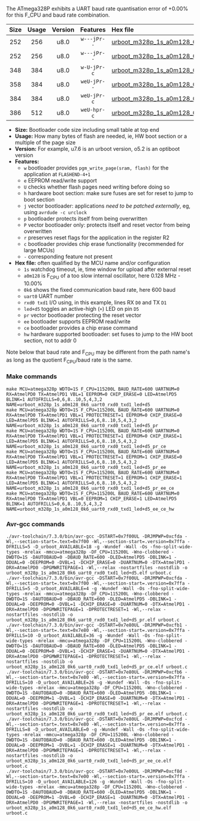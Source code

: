 The ATmega328P exhibits a UART baud rate quantisation error of +0.00% for this F_CPU and baud rate combination.

|Size|Usage|Version|Features|Hex file|
|:-:|:-:|:-:|:-:|:--|
|252|256|u8.0|`w---jPr--`|[urboot_m328p_1s_a0m128_0k6_uart0_rxd0_txd1_led+d5.hex](https://raw.githubusercontent.com/stefanrueger/urboot.hex/main/boards/urclockusb/atmega328p/watchdog_1_s/internal_oscillator_a-10.00%25/%2B0m128000_hz/%2B%2B%2B0k6_baud/uart0_rxd0_txd1/led%2Bd5/urboot_m328p_1s_a0m128_0k6_uart0_rxd0_txd1_led%2Bd5.hex)|
|252|256|u8.0|`w---jPr--`|[urboot_m328p_1s_a0m128_0k6_uart0_rxd0_txd1_led+d5_pr.hex](https://raw.githubusercontent.com/stefanrueger/urboot.hex/main/boards/urclockusb/atmega328p/watchdog_1_s/internal_oscillator_a-10.00%25/%2B0m128000_hz/%2B%2B%2B0k6_baud/uart0_rxd0_txd1/led%2Bd5/urboot_m328p_1s_a0m128_0k6_uart0_rxd0_txd1_led%2Bd5_pr.hex)|
|348|384|u8.0|`w-U-jPr-c`|[urboot_m328p_1s_a0m128_0k6_uart0_rxd0_txd1_led+d5_pr_ce.hex](https://raw.githubusercontent.com/stefanrueger/urboot.hex/main/boards/urclockusb/atmega328p/watchdog_1_s/internal_oscillator_a-10.00%25/%2B0m128000_hz/%2B%2B%2B0k6_baud/uart0_rxd0_txd1/led%2Bd5/urboot_m328p_1s_a0m128_0k6_uart0_rxd0_txd1_led%2Bd5_pr_ce.hex)|
|358|384|u8.0|`weU-jPr--`|[urboot_m328p_1s_a0m128_0k6_uart0_rxd0_txd1_led+d5_pr_ee.hex](https://raw.githubusercontent.com/stefanrueger/urboot.hex/main/boards/urclockusb/atmega328p/watchdog_1_s/internal_oscillator_a-10.00%25/%2B0m128000_hz/%2B%2B%2B0k6_baud/uart0_rxd0_txd1/led%2Bd5/urboot_m328p_1s_a0m128_0k6_uart0_rxd0_txd1_led%2Bd5_pr_ee.hex)|
|384|384|u8.0|`weU-jPr-c`|[urboot_m328p_1s_a0m128_0k6_uart0_rxd0_txd1_led+d5_pr_ee_ce.hex](https://raw.githubusercontent.com/stefanrueger/urboot.hex/main/boards/urclockusb/atmega328p/watchdog_1_s/internal_oscillator_a-10.00%25/%2B0m128000_hz/%2B%2B%2B0k6_baud/uart0_rxd0_txd1/led%2Bd5/urboot_m328p_1s_a0m128_0k6_uart0_rxd0_txd1_led%2Bd5_pr_ee_ce.hex)|
|386|512|u8.0|`weU-hpr-c`|[urboot_m328p_1s_a0m128_0k6_uart0_rxd0_txd1_led+d5_ee_ce_hw.hex](https://raw.githubusercontent.com/stefanrueger/urboot.hex/main/boards/urclockusb/atmega328p/watchdog_1_s/internal_oscillator_a-10.00%25/%2B0m128000_hz/%2B%2B%2B0k6_baud/uart0_rxd0_txd1/led%2Bd5/urboot_m328p_1s_a0m128_0k6_uart0_rxd0_txd1_led%2Bd5_ee_ce_hw.hex)|

- **Size:** Bootloader code size including small table at top end
- **Usage:** How many bytes of flash are needed, ie, HW boot section or a multiple of the page size
- **Version:** For example, u7.6 is an urboot version, o5.2 is an optiboot version
- **Features:**
  + `w` bootloader provides `pgm_write_page(sram, flash)` for the application at `FLASHEND-4+1`
  + `e` EEPROM read/write support
  + `U` checks whether flash pages need writing before doing so
  + `h` hardware boot section: make sure fuses are set for reset to jump to boot section
  + `j` vector bootloader: applications *need to be patched externally*, eg, using `avrdude -c urclock`
  + `p` bootloader protects itself from being overwritten
  + `P` vector bootloader only: protects itself and reset vector from being overwritten
  + `r` preserves reset flags for the application in the register R2
  + `c` bootloader provides chip erase functionality (recommended for large MCUs)
  + `-` corresponding feature not present
- **Hex file:** often qualified by the MCU name and/or configuration
  + `1s` watchdog timeout, ie, time window for upload after external reset
  + `a0m128` is F<sub>CPU</sub> of a too slow internal oscillator, here 0.128 MHz - 10.00%
  + `0k6` shows the fixed communication baud rate, here 600 baud
  + `uart0` UART number
  + `rxd0 txd1` I/O using, in this example, lines RX `D0` and TX `D1`
  + `led+d5` toggles an active-high (`+`) LED on pin `D5`
  + `pr` vector bootloader protecting the reset vector
  + `ee` bootloader supports EEPROM read/write
  + `ce` bootloader provides a chip erase command
  + `hw` hardware supported bootloader: set fuses to jump to the HW boot section, not to addr 0


Note below that baud rate and F<sub>CPU</sub> may be different from the path name's as long as the quotient F<sub>CPU</sub>/baud rate is the same.

### Make commands
```
make MCU=atmega328p WDTO=1S F_CPU=115200L BAUD_RATE=600 UARTNUM=0 RX=AtmelPD0 TX=AtmelPD1 VBL=1 EEPROM=0 CHIP_ERASE=0 LED=AtmelPD5 BLINK=1 AUTOFRILLS=0,6,8..10,5,4,3,2 NAME=urboot_m328p_1s_a0m128_0k6_uart0_rxd0_txd1_led+d5
make MCU=atmega328p WDTO=1S F_CPU=115200L BAUD_RATE=600 UARTNUM=0 RX=AtmelPD0 TX=AtmelPD1 VBL=1 PROTECTRESET=1 EEPROM=0 CHIP_ERASE=0 LED=AtmelPD5 BLINK=1 AUTOFRILLS=0,6,8..10,5,4,3,2 NAME=urboot_m328p_1s_a0m128_0k6_uart0_rxd0_txd1_led+d5_pr
make MCU=atmega328p WDTO=1S F_CPU=115200L BAUD_RATE=600 UARTNUM=0 RX=AtmelPD0 TX=AtmelPD1 VBL=1 PROTECTRESET=1 EEPROM=0 CHIP_ERASE=1 LED=AtmelPD5 BLINK=1 AUTOFRILLS=0,6,8..10,5,4,3,2 NAME=urboot_m328p_1s_a0m128_0k6_uart0_rxd0_txd1_led+d5_pr_ce
make MCU=atmega328p WDTO=1S F_CPU=115200L BAUD_RATE=600 UARTNUM=0 RX=AtmelPD0 TX=AtmelPD1 VBL=1 PROTECTRESET=1 EEPROM=1 CHIP_ERASE=0 LED=AtmelPD5 BLINK=1 AUTOFRILLS=0,6,8..10,5,4,3,2 NAME=urboot_m328p_1s_a0m128_0k6_uart0_rxd0_txd1_led+d5_pr_ee
make MCU=atmega328p WDTO=1S F_CPU=115200L BAUD_RATE=600 UARTNUM=0 RX=AtmelPD0 TX=AtmelPD1 VBL=1 PROTECTRESET=1 EEPROM=1 CHIP_ERASE=1 LED=AtmelPD5 BLINK=1 AUTOFRILLS=0,6,8..10,5,4,3,2 NAME=urboot_m328p_1s_a0m128_0k6_uart0_rxd0_txd1_led+d5_pr_ee_ce
make MCU=atmega328p WDTO=1S F_CPU=115200L BAUD_RATE=600 UARTNUM=0 RX=AtmelPD0 TX=AtmelPD1 VBL=0 EEPROM=1 CHIP_ERASE=1 LED=AtmelPD5 BLINK=1 AUTOFRILLS=0,6,8..10,5,4,3,2 NAME=urboot_m328p_1s_a0m128_0k6_uart0_rxd0_txd1_led+d5_ee_ce_hw
```

### Avr-gcc commands
```
./avr-toolchain/7.3.0/bin/avr-gcc -DSTART=0x7f00UL -DRJMPWP=0xcfda -Wl,--section-start=.text=0x7f00 -Wl,--section-start=.version=0x7ffa -DFRILLS=5 -D_urboot_AVAILABLE=18 -g -Wundef -Wall -Os -fno-split-wide-types -mrelax -mmcu=atmega328p -DF_CPU=115200L -Wno-clobbered -DWDTO=1S -DAUTOBAUD=0 -DBAUD_RATE=600 -DLED=AtmelPD5 -DBLINK=1 -DDUAL=0 -DEEPROM=0 -DVBL=1 -DCHIP_ERASE=0 -DUARTNUM=0 -DTX=AtmelPD1 -DRX=AtmelPD0 -DPGMWRITEPAGE=1 -Wl,--relax -nostartfiles -nostdlib -o urboot_m328p_1s_a0m128_0k6_uart0_rxd0_txd1_led+d5.elf urboot.c
./avr-toolchain/7.3.0/bin/avr-gcc -DSTART=0x7f00UL -DRJMPWP=0xcfda -Wl,--section-start=.text=0x7f00 -Wl,--section-start=.version=0x7ffa -DFRILLS=5 -D_urboot_AVAILABLE=4 -g -Wundef -Wall -Os -fno-split-wide-types -mrelax -mmcu=atmega328p -DF_CPU=115200L -Wno-clobbered -DWDTO=1S -DAUTOBAUD=0 -DBAUD_RATE=600 -DLED=AtmelPD5 -DBLINK=1 -DDUAL=0 -DEEPROM=0 -DVBL=1 -DCHIP_ERASE=0 -DUARTNUM=0 -DTX=AtmelPD1 -DRX=AtmelPD0 -DPGMWRITEPAGE=1 -DPROTECTRESET=1 -Wl,--relax -nostartfiles -nostdlib -o urboot_m328p_1s_a0m128_0k6_uart0_rxd0_txd1_led+d5_pr.elf urboot.c
./avr-toolchain/7.3.0/bin/avr-gcc -DSTART=0x7e80UL -DRJMPWP=0xcfb1 -Wl,--section-start=.text=0x7e80 -Wl,--section-start=.version=0x7ffa -DFRILLS=10 -D_urboot_AVAILABLE=36 -g -Wundef -Wall -Os -fno-split-wide-types -mrelax -mmcu=atmega328p -DF_CPU=115200L -Wno-clobbered -DWDTO=1S -DAUTOBAUD=0 -DBAUD_RATE=600 -DLED=AtmelPD5 -DBLINK=1 -DDUAL=0 -DEEPROM=0 -DVBL=1 -DCHIP_ERASE=1 -DUARTNUM=0 -DTX=AtmelPD1 -DRX=AtmelPD0 -DPGMWRITEPAGE=1 -DPROTECTRESET=1 -Wl,--relax -nostartfiles -nostdlib -o urboot_m328p_1s_a0m128_0k6_uart0_rxd0_txd1_led+d5_pr_ce.elf urboot.c
./avr-toolchain/7.3.0/bin/avr-gcc -DSTART=0x7e80UL -DRJMPWP=0xcfb6 -Wl,--section-start=.text=0x7e80 -Wl,--section-start=.version=0x7ffa -DFRILLS=10 -D_urboot_AVAILABLE=26 -g -Wundef -Wall -Os -fno-split-wide-types -mrelax -mmcu=atmega328p -DF_CPU=115200L -Wno-clobbered -DWDTO=1S -DAUTOBAUD=0 -DBAUD_RATE=600 -DLED=AtmelPD5 -DBLINK=1 -DDUAL=0 -DEEPROM=1 -DVBL=1 -DCHIP_ERASE=0 -DUARTNUM=0 -DTX=AtmelPD1 -DRX=AtmelPD0 -DPGMWRITEPAGE=1 -DPROTECTRESET=1 -Wl,--relax -nostartfiles -nostdlib -o urboot_m328p_1s_a0m128_0k6_uart0_rxd0_txd1_led+d5_pr_ee.elf urboot.c
./avr-toolchain/7.3.0/bin/avr-gcc -DSTART=0x7e80UL -DRJMPWP=0xcfcd -Wl,--section-start=.text=0x7e80 -Wl,--section-start=.version=0x7ffa -DFRILLS=8 -D_urboot_AVAILABLE=0 -g -Wundef -Wall -Os -fno-split-wide-types -mrelax -mmcu=atmega328p -DF_CPU=115200L -Wno-clobbered -DWDTO=1S -DAUTOBAUD=0 -DBAUD_RATE=600 -DLED=AtmelPD5 -DBLINK=1 -DDUAL=0 -DEEPROM=1 -DVBL=1 -DCHIP_ERASE=1 -DUARTNUM=0 -DTX=AtmelPD1 -DRX=AtmelPD0 -DPGMWRITEPAGE=1 -DPROTECTRESET=1 -Wl,--relax -nostartfiles -nostdlib -o urboot_m328p_1s_a0m128_0k6_uart0_rxd0_txd1_led+d5_pr_ee_ce.elf urboot.c
./avr-toolchain/7.3.0/bin/avr-gcc -DSTART=0x7e00UL -DRJMPWP=0xcf8d -Wl,--section-start=.text=0x7e00 -Wl,--section-start=.version=0x7ffa -DFRILLS=10 -D_urboot_AVAILABLE=126 -g -Wundef -Wall -Os -fno-split-wide-types -mrelax -mmcu=atmega328p -DF_CPU=115200L -Wno-clobbered -DWDTO=1S -DAUTOBAUD=0 -DBAUD_RATE=600 -DLED=AtmelPD5 -DBLINK=1 -DDUAL=0 -DEEPROM=1 -DVBL=0 -DCHIP_ERASE=1 -DUARTNUM=0 -DTX=AtmelPD1 -DRX=AtmelPD0 -DPGMWRITEPAGE=1 -Wl,--relax -nostartfiles -nostdlib -o urboot_m328p_1s_a0m128_0k6_uart0_rxd0_txd1_led+d5_ee_ce_hw.elf urboot.c
```

